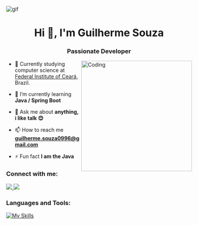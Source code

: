 ![gif](https://steamuserimages-a.akamaihd.net/ugc/955209359308646555/ACD5BD38F4EDF482FA0C77D43E42E1001CB55626/?imw=5000&imh=5000&ima=fit&impolicy=Letterbox&imcolor=#000000&letterbox=false)

<h1 align="center">Hi 👋,  I'm Guilherme Souza</h1>
<h3 align="center">Passionate Developer</h3>
<img align="right" alt="Coding" width="300" src="https://imgur.com/jGZfrAN">

- 🔭 Currently studying computer science at <a href="https://ifce.edu.br/maracanau">Federal Institute of Ceará</a>, Brazil.
  
- 🌱 I’m currently learning **Java / Spring Boot**
  
- 💬 Ask me about **anything, i like talk 😊**

- 📫 How to reach me **guilherme.souza0996@gmail.com**

- ⚡ Fun fact **I am the Java**

<h3 align="left">Connect with me:</h3>
<p align="left">
  <a href="https://www.linkedin.com/in/guilherme-souza-6b45321a4/" target="_blank">
    <img src="https://skillicons.dev/icons?i=linkedin" />
  </a>
  <a href="https://www.instagram.com/gui_qwer/" target="_blank">
    <img src="https://skillicons.dev/icons?i=instagram" />
  </a>



<h3 align="left">Languages and Tools:</h3>

[![My Skills](https://skillicons.dev/icons?i=java,c,git,postgres)](https://skillicons.dev)
